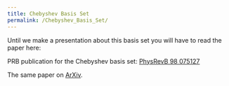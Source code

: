 ```yaml
---
title: Chebyshev Basis Set
permalink: /Chebyshev_Basis_Set/
---
```


Until we make a presentation about this basis set you will have to read
the paper here:

PRB publication for the Chebyshev basis set:
[PhysRevB 98 075127](https://journals.aps.org/prb/abstract/10.1103/PhysRevB.98.075127)

The same paper on [ArXiv](https://arxiv.org/abs/1805.03521).